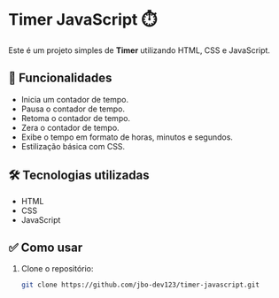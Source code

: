 # Timer JavaScript ⏱️

Este é um projeto simples de **Timer** utilizando HTML, CSS e JavaScript.

## 🚀 Funcionalidades

- Inicia um contador de tempo.
- Pausa o contador de tempo.
- Retoma o contador de tempo.
- Zera o contador de tempo.
- Exibe o tempo em formato de horas, minutos e segundos.
- Estilização básica com CSS.

## 🛠️ Tecnologias utilizadas

- HTML
- CSS
- JavaScript

## ✅ Como usar

1. Clone o repositório:
   ```bash
   git clone https://github.com/jbo-dev123/timer-javascript.git

